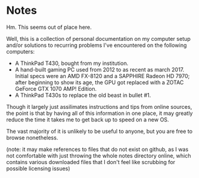 # Notes

Hm. This seems out of place here.

Well, this is a collection of personal documentation on my computer setup
and/or solutions to recurring problems I've encountered on the
following computers:

* A ThinkPad T430, bought from my institution.
* A hand-built gaming PC used from 2012 to as recent as march 2017.
  Initial specs were an AMD FX-8120 and a SAPPHIRE Radeon HD 7970;
  after beginning to show its age, the GPU got replaced with a
  ZOTAC GeForce GTX 1070 AMP! Edition.
* A ThinkPad T430s to replace the old beast in bullet #1.

Though it largely just assilimates instructions and tips from online sources,
the point is that by having all of this information in one place, it may
greatly reduce the time it takes me to get back up to speed on a new OS.

The vast majority of it is unlikely to be useful to anyone,
but you are free to browse nonetheless.

(note: it may make references to files that do not exist on github,
as I was not comfortable with just throwing the whole notes directory online,
which contains various downloaded files that I don't feel like scrubbing for
possible licensing issues)
